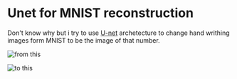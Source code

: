 # Unet for MNIST reconstruction

Don't know why but i try to use [U-net](https://arxiv.org/abs/1505.04597) archetecture to change hand writhing images form MNIST to be the image of that number.

![from this](/output_sample/9mnist.png)

![to this](/output_sample/9gt.png)




